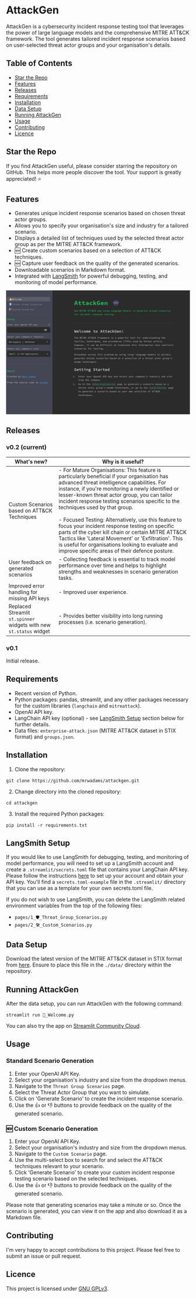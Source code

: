 # AttackGen

AttackGen is a cybersecurity incident response testing tool that leverages the power of large language models and the comprehensive MITRE ATT&CK framework. The tool generates tailored incident response scenarios based on user-selected threat actor groups and your organisation's details.

## Table of Contents
- [Star the Repo](#star-the-repo)
- [Features](#features)
- [Releases](#releases)
- [Requirements](#requirements)
- [Installation](#installation)
- [Data Setup](#data-setup)
- [Running AttackGen](#running-attackgen)
- [Usage](#usage)
- [Contributing](#contributing)
- [Licence](#licence)

## Star the Repo
If you find AttackGen useful, please consider starring the repository on GitHub. This helps more people discover the tool. Your support is greatly appreciated! ⭐


## Features

- Generates unique incident response scenarios based on chosen threat actor groups.
- Allows you to specify your organisation's size and industry for a tailored scenario.
- Displays a detailed list of techniques used by the selected threat actor group as per the MITRE ATT&CK framework.
- 🆕 Create custom scenarios based on a selection of ATT&CK techniques.
- 🆕 Capture user feedback on the quality of the generated scenarios.
- Downloadable scenarios in Markdown format.
- Integrated with [LangSmith](https://docs.smith.langchain.com/) for powerful debugging, testing, and monitoring of model performance.

![AttackGen Screenshot](./images/screenshot.jpg)

## Releases
### v0.2 (current)

| What's new? | Why is it useful? |
| ----------- | ---------------- |
| Custom Scenarios based on ATT&CK Techniques | - For Mature Organisations: This feature is particularly beneficial if your organisation has advanced threat intelligence capabilities. For instance, if you're monitoring a newly identified or lesser-known threat actor group, you can tailor incident response testing scenarios specific to the techniques used by that group.<br><br>- Focused Testing: Alternatively, use this feature to focus your incident response testing on specific parts of the cyber kill chain or certain MITRE ATT&CK Tactics like 'Lateral Movement' or 'Exfiltration'. This is useful for organisations looking to evaluate and improve specific areas of their defence posture. |
| User feedback on generated scenarios | - Collecting feedback is essential to track model performance over time and helps to highlight strengths and weaknesses in scenario generation tasks. |
| Improved error handling for missing API keys | - Improved user experience. |
| Replaced Streamlit `st.spinner` widgets with new `st.status` widget | - Provides better visibility into long running processes (i.e. scenario generation). |

### v0.1

Initial release.

## Requirements

- Recent version of Python.
- Python packages: pandas, streamlit, and any other packages necessary for the custom libraries (`langchain` and `mitreattack`).
- OpenAI API key.
- LangChain API key (optional) - see [LangSmith Setup](#langsmith-setup) section below for further details.
- Data files: `enterprise-attack.json` (MITRE ATT&CK dataset in STIX format) and `groups.json`.

## Installation

1. Clone the repository:

```
git clone https://github.com/mrwadams/attackgen.git
```

2. Change directory into the cloned repository:

```
cd attackgen
```

3. Install the required Python packages:

```
pip install -r requirements.txt
```

## LangSmith Setup

If you would like to use LangSmith for debugging, testing, and monitoring of model performance, you will need to set up a LangSmith account and create a `.streamlit/secrets.toml` file that contains your LangChain API key. Please follow the instructions [here](https://docs.smith.langchain.com/) to set up your account and obtain your API key. You'll find a `secrets.toml-example` file in the `.streamlit/` directory that you can use as a template for your own secrets.toml file.

If you do not wish to use LangSmith, you can delete the LangSmith related environment variables from the top of the following files:
- `pages/1_🛡️_Threat_Group_Scenarios.py`
- `pages/2_🛠️_Custom_Scenarios.py`

## Data Setup

Download the latest version of the MITRE ATT&CK dataset in STIX format from [here](https://github.com/mitre-attack/attack-stix-data/blob/master/enterprise-attack/enterprise-attack.json). Ensure to place this file in the `./data/` directory within the repository.

## Running AttackGen

After the data setup, you can run AttackGen with the following command:

```
streamlit run 👋_Welcome.py
```

You can also try the app on [Streamlit Community Cloud](https://attackgen.streamlit.app/).

## Usage

### Standard Scenario Generation
1. Enter your OpenAI API Key.
2. Select your organisation's industry and size from the dropdown menus.
3. Navigate to the `Threat Group Scenarios` page.
4. Select the Threat Actor Group that you want to simulate.
5. Click on 'Generate Scenario' to create the incident response scenario.
6. Use the 👍 or 👎 buttons to provide feedback on the quality of the generated scenario.

### 🆕 Custom Scenario Generation
1. Enter your OpenAI API Key.
2. Select your organisation's industry and size from the dropdown menus.
3. Navigate to the `Custom Scenario` page.
4. Use the multi-select box to search for and select the ATT&CK techniques relevant to your scenario.
5. Click 'Generate Scenario' to create your custom incident response testing scenario based on the selected techniques.
6. Use the 👍 or 👎 buttons to provide feedback on the quality of the generated scenario.

Please note that generating scenarios may take a minute or so. Once the scenario is generated, you can view it on the app and also download it as a Markdown file.

## Contributing

I'm very happy to accept contributions to this project. Please feel free to submit an issue or pull request.

## Licence

This project is licensed under [GNU GPLv3](https://choosealicense.com/licenses/gpl-3.0/).
